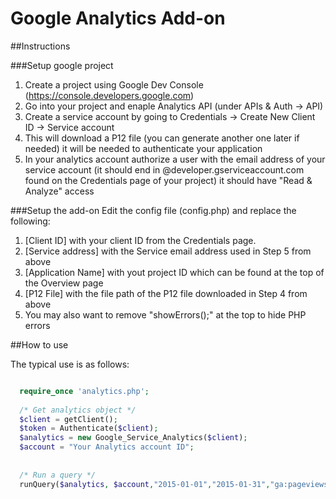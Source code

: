 # Google Analytics Add-on

##Instructions

###Setup google project

1. Create a project using Google Dev Console (https://console.developers.google.com)
2. Go into your project and enaple Analytics API (under APIs & Auth -> API)
3. Create a service account by going to Credentials -> Create New Client ID -> Service account
4. This will download a P12 file (you can generate another one later if needed) it will be needed to authenticate your application
5. In your analytics account authorize a user with the email address of your service account (it should end in @developer.gserviceaccount.com found on the Credentials page of your project) it should have "Read & Analyze" access

###Setup the add-on
Edit the config file (config.php) and replace the following:

1.  [Client ID] with your client ID from the Credentials page.
2.  [Service address] with the Service email address used in Step 5 from above
3.  [Application Name] with yout project ID which can be found at the top of the Overview page
4.  [P12 File] with the file path of the P12 file downloaded in Step 4 from above
5.  You may also want to remove "showErrors();" at the top to hide PHP errors

##How to use

The typical use is as follows:

```PHP

  require_once 'analytics.php';
  
  /* Get analytics object */
  $client = getClient();
  $token = Authenticate($client);
  $analytics = new Google_Service_Analytics($client);
  $account = "Your Analytics account ID";
  
  
  /* Run a query */
  runQuery($analytics, $account,"2015-01-01","2015-01-31","ga:pageviews,ga:visits,ga:users","ga:date");
  
  ```
  


